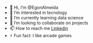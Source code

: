- 👋 Hi, I’m @EgonAlmeida
- 👀 I’m interested in tecnology
- 🌱 I’m currently learning data science
- 💞️ I’m looking to collaborate on projects
- 📫 How to reach me [Linkedin](www.linkedin.com/in/egon-almeida-82a95314b)
- ⚡ Fun fact: I like arcade games
